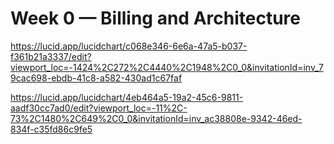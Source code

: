 # Week 0 — Billing and Architecture
https://lucid.app/lucidchart/c068e346-6e6a-47a5-b037-f361b21a3337/edit?viewport_loc=-1424%2C272%2C4440%2C1948%2C0_0&invitationId=inv_79cac698-ebdb-41c8-a582-430ad1c67faf


https://lucid.app/lucidchart/4eb464a5-19a2-45c6-9811-aadf30cc7ad0/edit?viewport_loc=-11%2C-73%2C1480%2C649%2C0_0&invitationId=inv_ac38808e-9342-46ed-834f-c35fd86c9fe5
